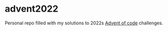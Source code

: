 # advent2022

Personal repo filled with my solutions to 2022s [Advent of code](https://adventofcode.com/) challenges. 
